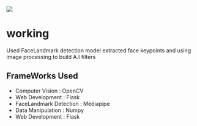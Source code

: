 ![](https://github.com/Akhil-Tony/CameraApp/blob/master/GIF-220214_143709%5B1%5D.gif)
<h1>working</h1>
Used FaceLandmark detection model extracted face keypoints and using image processing to build A.I filters
<h2>FrameWorks Used</h2>
<ul>
  <li>Computer Vision        : OpenCV</li>
  <li>Web Development        : Flask</li>
  <li>FaceLandmark Detection : Mediapipe</li>
  <li>Data Manipulation      : Numpy</li>
  <li>Web Development        : Flask</li>
</ul>

